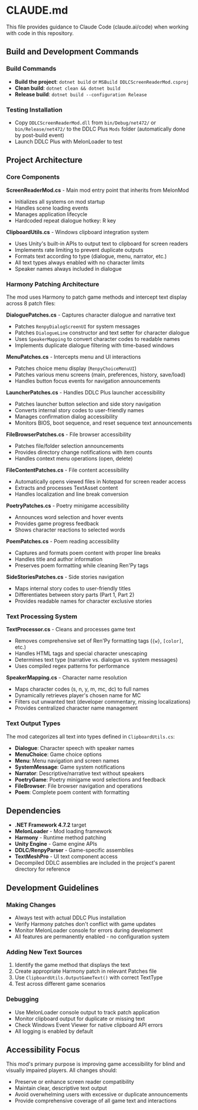 # CLAUDE.md

This file provides guidance to Claude Code (claude.ai/code) when working with code in this repository.

## Build and Development Commands

### Build Commands

- **Build the project**: `dotnet build` or `MSBuild DDLCScreenReaderMod.csproj`
- **Clean build**: `dotnet clean && dotnet build`
- **Release build**: `dotnet build --configuration Release`

### Testing Installation

- Copy `DDLCScreenReaderMod.dll` from `bin/Debug/net472/` or `bin/Release/net472/` to the DDLC Plus `Mods` folder (automatically done by post-build event)
- Launch DDLC Plus with MelonLoader to test

## Project Architecture

### Core Components

**ScreenReaderMod.cs** - Main mod entry point that inherits from MelonMod

- Initializes all systems on mod startup
- Handles scene loading events
- Manages application lifecycle
- Hardcoded repeat dialogue hotkey: R key

**ClipboardUtils.cs** - Windows clipboard integration system

- Uses Unity's built-in APIs to output text to clipboard for screen readers
- Implements rate limiting to prevent duplicate outputs
- Formats text according to type (dialogue, menu, narrator, etc.)
- All text types always enabled with no character limits
- Speaker names always included in dialogue

### Harmony Patching Architecture

The mod uses Harmony to patch game methods and intercept text display across 8 patch files:

**DialoguePatches.cs** - Captures character dialogue and narrative text

- Patches `RenpyDialogScreenUI` for system messages
- Patches `DialogueLine` constructor and text setter for character dialogue
- Uses `SpeakerMapping` to convert character codes to readable names
- Implements duplicate dialogue filtering with time-based windows

**MenuPatches.cs** - Intercepts menu and UI interactions

- Patches choice menu display (`RenpyChoiceMenuUI`)
- Patches various menu screens (main, preferences, history, save/load)
- Handles button focus events for navigation announcements

**LauncherPatches.cs** - Handles DDLC Plus launcher accessibility

- Patches launcher button selection and side story navigation
- Converts internal story codes to user-friendly names
- Manages confirmation dialog accessibility
- Monitors BIOS, boot sequence, and reset sequence text announcements

**FileBrowserPatches.cs** - File browser accessibility

- Patches file/folder selection announcements
- Provides directory change notifications with item counts
- Handles context menu operations (open, delete)

**FileContentPatches.cs** - File content accessibility

- Automatically opens viewed files in Notepad for screen reader access
- Extracts and processes TextAsset content
- Handles localization and line break conversion

**PoetryPatches.cs** - Poetry minigame accessibility

- Announces word selection and hover events
- Provides game progress feedback
- Shows character reactions to selected words

**PoemPatches.cs** - Poem reading accessibility

- Captures and formats poem content with proper line breaks
- Handles title and author information
- Preserves poem formatting while cleaning Ren'Py tags

**SideStoriesPatches.cs** - Side stories navigation

- Maps internal story codes to user-friendly titles
- Differentiates between story parts (Part 1, Part 2)
- Provides readable names for character exclusive stories

### Text Processing System

**TextProcessor.cs** - Cleans and processes game text

- Removes comprehensive set of Ren'Py formatting tags (`{w}`, `[color]`, etc.)
- Handles HTML tags and special character unescaping
- Determines text type (narrative vs. dialogue vs. system messages)
- Uses compiled regex patterns for performance

**SpeakerMapping.cs** - Character name resolution

- Maps character codes (s, n, y, m, mc, dc) to full names
- Dynamically retrieves player's chosen name for MC
- Filters out unwanted text (developer commentary, missing localizations)
- Provides centralized character name management

### Text Output Types

The mod categorizes all text into types defined in `ClipboardUtils.cs`:

- **Dialogue**: Character speech with speaker names
- **MenuChoice**: Game choice options
- **Menu**: Menu navigation and screen names
- **SystemMessage**: Game system notifications
- **Narrator**: Descriptive/narrative text without speakers
- **PoetryGame**: Poetry minigame word selections and feedback
- **FileBrowser**: File browser navigation and operations
- **Poem**: Complete poem content with formatting

## Dependencies

- **.NET Framework 4.7.2** target
- **MelonLoader** - Mod loading framework
- **Harmony** - Runtime method patching
- **Unity Engine** - Game engine APIs
- **DDLC/RenpyParser** - Game-specific assemblies
- **TextMeshPro** - UI text component access
- Decompiled DDLC assemblies are included in the project's parent directory for reference

## Development Guidelines

### Making Changes

- Always test with actual DDLC Plus installation
- Verify Harmony patches don't conflict with game updates
- Monitor MelonLoader console for errors during development
- All features are permanently enabled - no configuration system

### Adding New Text Sources

1. Identify the game method that displays the text
2. Create appropriate Harmony patch in relevant Patches file
3. Use `ClipboardUtils.OutputGameText()` with correct TextType
4. Test across different game scenarios

### Debugging

- Use MelonLoader console output to track patch application
- Monitor clipboard output for duplicate or missing text
- Check Windows Event Viewer for native clipboard API errors
- All logging is enabled by default

## Accessibility Focus

This mod's primary purpose is improving game accessibility for blind and visually impaired players. All changes should:

- Preserve or enhance screen reader compatibility
- Maintain clear, descriptive text output
- Avoid overwhelming users with excessive or duplicate announcements
- Provide comprehensive coverage of all game text and interactions